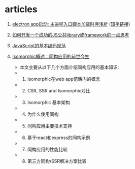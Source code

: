 # articles

1. [electron app启动: 主进程入口脚本加载时序浅析](https://github.com/opennext/note/blob/master/electronjs/electron_app%E5%90%AF%E5%8A%A8-%E4%B8%BB%E8%BF%9B%E7%A8%8B%E5%85%A5%E5%8F%A3%E8%84%9A%E6%9C%AC%E5%8A%A0%E8%BD%BD%E6%97%B6%E5%BA%8F%E6%B5%85%E6%9E%90.md) 
([知乎链接](https://zhuanlan.zhihu.com/p/34139993))


2. [如何开发一个成功的JS公共library或framework的一点思考](https://zhuanlan.zhihu.com/p/34169706)

3. [JavaScript的基本编码规范](https://zhuanlan.zhihu.com/p/34199985)

4. [Isomorphic概述：同构应用的前世今生](https://zhuanlan.zhihu.com/p/34965088)
    - 本文主要从以下几个方面介绍同构应用的基本知识:
    - 1. Isomorphic在web app范畴内的概念
    - 2. CSR, SSR and Isomorphic对比
    - 3. Isomorphic 基本架构
    - 4. 为什么使用同构
    - 5. 同构应用主要技术支持
    - 6. 基于react和express的同构示例
    - 7. 同构应用的性能比较
    - 8. 第三方同构/SSR解决方案比较
